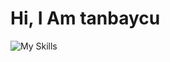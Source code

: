 # Hi, I Am tanbaycu

![My Skills](https://go-skill-icons.vercel.app/api/icons?i=rust,surrealdb,actix,yew,apidog,angular,alpinejs,alchemy&titles=true)
